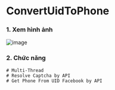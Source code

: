# ConvertUidToPhone

### 1. Xem hình ảnh

![image](https://github.com/user-attachments/assets/ec8983e3-cf33-47fa-9527-8cf7b416908b)

### 2. Chức năng
```
# Multi-Thread
# Resolve Captcha by API
# Get Phone From UID Facebook by API
```
